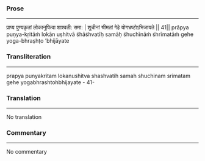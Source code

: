 ### Prose 
 --- 
प्राप्य पुण्यकृतां लोकानुषित्वा शाश्वती: समा: |
शुचीनां श्रीमतां गेहे योगभ्रष्टोऽभिजायते || 41||
prāpya puṇya-kṛitāṁ lokān uṣhitvā śhāśhvatīḥ samāḥ
śhuchīnāṁ śhrīmatāṁ gehe yoga-bhraṣhṭo ’bhijāyate

### Transliteration 
 --- 
prapya punyakritam lokanushitva shashvatih samah shuchinam srimatam gehe yogabhrashtohbhijayate - 41-

### Translation 
 --- 
No translation

### Commentary 
 --- 
No commentary